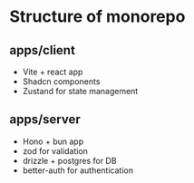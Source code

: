 # Structure of monorepo

## apps/client

- Vite + react app
- Shadcn components
- Zustand for state management

## apps/server

- Hono + bun app
- zod for validation
- drizzle + postgres for DB
- better-auth for authentication
